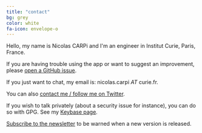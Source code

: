 ```yaml
---
title: "contact"
bg: grey
color: white
fa-icon: envelope-o
---
```


<i class="fa fa-smile-o fa-2x"></i>
Hello, my name is Nicolas CARPi and I'm an engineer in Institut Curie, Paris, France.

<a href='https://github.com/elabftw/elabftw/issues/new'><i class="fa fa-github fa-2x"></i></a>
If you are having trouble using the app or want to suggest an improvement, please <a href='https://github.com/elabftw/elabftw/issues/new'>open a GitHub issue</a>.

<i class="fa fa-envelope-o fa-2x"></i>
If you just want to chat, my email is: nicolas.carpi _AT_ curie.fr.

<a href='https://twitter.com/elabftw'><i class="fa fa-twitter fa-2x"></i></a>
You can also <a href='https://twitter.com/elabftw'>contact me / follow me on Twitter</a>.

<a href='https://keybase.io/nicolascarpi'><i class="fa fa-user-secret fa-2x"></i></a>
If you wish to talk privately (about a security issue for instance), you can do so with GPG. See my <a href='https://keybase.io/nicolascarpi'>Keybase page</a>.

<a href='http://eepurl.com/bTjcMj'><i class="fa fa-newspaper-o fa-2x"></i></a>
<a href='http://eepurl.com/bTjcMj'>Subscribe to the newsletter</a> to be warned when a new version is released.

